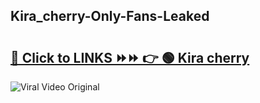 
 ## Kira_cherry-Only-Fans-Leaked

# <h2><a href="https://clipsfans.com/Kira_cherry&ref=git">🔗 Click to LINKS ⏩⏩ 👉 🟢 Kira cherry </a></h2>

<a href="https://clipsfans.com/Kira_cherry&ref=git" rel="nofollow" data-target="animated-image.originalLink"><img src="https://i.ibb.co.com/xMMVF88/686577567.gif" alt="Viral Video Original" style="max-width: 100%; display: inline-block;" data-target="animated-image.originalImage"></a>
